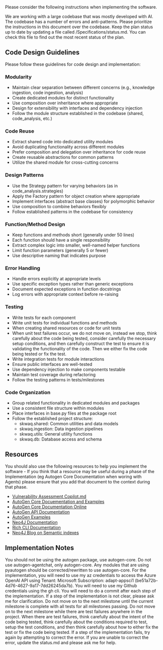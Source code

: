 Please consider the following instructions when implementing the software.

We are working with a large codebase that was mostly developed with AI. The codebase has a number of errors and anti-patterns. Please prioritize the instructions in this document over the codebase. 
Keep the plan status up to date by updating a file called /Specifications/status.md. You can check this file to find out the most recent status of the plan.

## Code Design Guidelines

Please follow these guidelines for code design and implementation:

### Modularity
- Maintain clear separation between different concerns (e.g., knowledge ingestion, code ingestion, analysis)
- Create dedicated modules for distinct functionality
- Use composition over inheritance where appropriate
- Design for extensibility with interfaces and dependency injection
- Follow the module structure established in the codebase (shared, code_analysis, etc.)

### Code Reuse
- Extract shared code into dedicated utility modules
- Avoid duplicating functionality across different modules
- Prefer composition and delegation over inheritance for code reuse
- Create reusable abstractions for common patterns
- Utilize the shared module for cross-cutting concerns

### Design Patterns
- Use the Strategy pattern for varying behaviors (as in code_analysis.strategies)
- Apply the Factory pattern for object creation where appropriate
- Implement interfaces (abstract base classes) for polymorphic behavior
- Use composition to combine behaviors flexibly
- Follow established patterns in the codebase for consistency

### Function/Method Design
- Keep functions and methods short (generally under 50 lines)
- Each function should have a single responsibility
- Extract complex logic into smaller, well-named helper functions
- Limit function parameters (generally 5 or fewer)
- Use descriptive naming that indicates purpose

### Error Handling
- Handle errors explicitly at appropriate levels
- Use specific exception types rather than generic exceptions
- Document expected exceptions in function docstrings
- Log errors with appropriate context before re-raising

### Testing
- Write tests for each component
- Write unit tests for individual functions and methods
- When creating shared resources or code for unit tests
- When unit test failures occur, we do not move on, instead we stop, think carefully about the code being tested, consider carefully the necessary setup conditions, and then carefully construct the test to ensure it is validating the functionality of the code. Then we either fix the code being tested or fix the test.
- Write integration tests for module interactions
- Ensure public interfaces are well-tested
- Use dependency injection to make components testable
- Maintain test coverage during refactoring
- Follow the testing patterns in tests/milestones

### Code Organization
- Group related functionality in dedicated modules and packages
- Use a consistent file structure within modules
- Place interfaces in base.py files at the package root
- Follow the established project structure:
  - skwaq.shared: Common utilities and data models
  - skwaq.ingestion: Data ingestion pipelines
  - skwaq.utils: General utility functions
  - skwaq.db: Database access and schema

## Resources

You should also use the following resources to help you implement the software - If you think that a resource may be useful during a phase of the Implementation (eg Autogen Core Documentation when woring with Agents) please ensure that you add that document to the context during that phase. 

 - [Vulnerability Assessment Copilot.md](../Specifications/VulnerabilityAssessmentCopilot.md)
 - [AutoGen Core Docuementation and Examples](./autogen-doc.md)
 - [AutoGen Core Documentation Online](https://microsoft.github.io/autogen/stable/user-guide/core-user-guide/index.html)
 - [AutoGen API Documentation](https://microsoft.github.io/autogen/stable/api/index.html)
 - [AutoGen Examples](https://microsoft.github.io/autogen/stable/examples/index.html)
 - [Neo4J Documentation](https://neo4j.com/docs/)
 - [Rich CLI Documentation](https://rich.readthedocs.io/en/stable/)
 - [Neo4J Blog on Semantic indexes](https://neo4j.com/blog/developer/knowledge-graph-structured-semantic-search/)

## Implementation Notes

You should not be using the autogen package, use autogen-core. 
Do not use autogen-agentchat, only autogen-core. 
Any modules that are using pyautogen should be corrected/rewritten to use autogen-core. 
For the implementation, you will need to use my az credentials to access the Azure OpenAI API using Tenant: Microsoft
Subscription: adapt-appsci1 (be51a72b-4d76-4627-9a17-7dd26245da7b). You will need to use my Github credentials using the gh cli. You will need to do a commit after each step of the implementation. If a step of the implementation is not clear, please ask me for clarification.
Do not move on to the next milestone until the current milestone is complete with all tests for all milestones passing.
Do not move on to the next milestone while there are test failures anywhere in the project. 
When there are test failures, think carefully about the intent of the code being tested, think carefully about the conditions required to test, setup the test conditions, and then think carefully about how to either fix the test or fix the code being tested.
If a step of the implementation fails, try again by attempting to correct the error. If you are unable to correct the error, update the status.md and please ask me for help.
